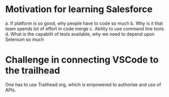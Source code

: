 
# Motivation for learning Salesforce

a. If platform is so good, why people have to code so much
b. Why is it that team spends lot of effort in code merge
c. Ability to use command line tools
d. What is the capabilit of tests available, why we need to depend upon Selenium so much

# Challenge in connecting VSCode to the trailhead

One has to use Trailhead org, which is empowered to authorise and use of APIs.
